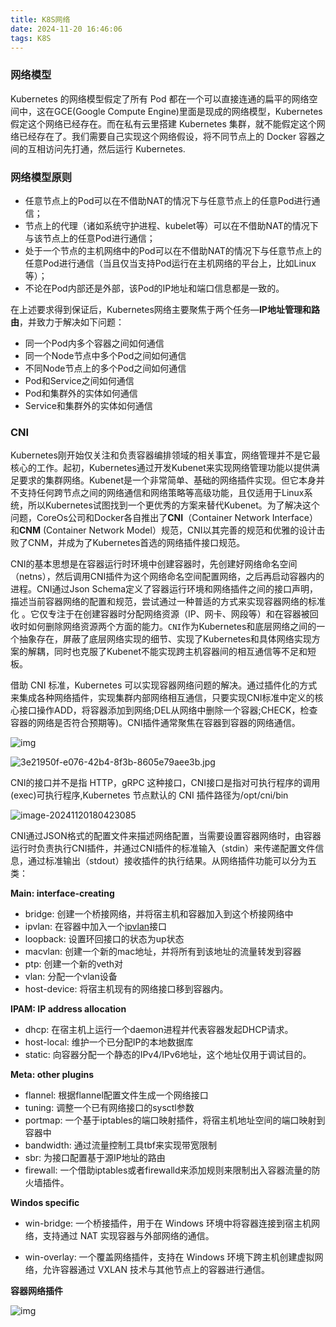 ```yaml
---
title: K8S网络
date: 2024-11-20 16:46:06
tags: K8S
---
```


### 网络模型

Kubernetes 的网络模型假定了所有 Pod 都在一个可以直接连通的扁平的网络空间中，这在GCE(Google Compute Engine)里面是现成的网络模型，Kubernetes 假定这个网络已经存在。而在私有云里搭建 Kubernetes 集群，就不能假定这个网络已经存在了。我们需要自己实现这个网络假设，将不同节点上的 Docker 容器之间的互相访问先打通，然后运行 Kubernetes.

### 网络模型原则

- 任意节点上的Pod可以在不借助NAT的情况下与任意节点上的任意Pod进行通信；
- 节点上的代理（诸如系统守护进程、kubelet等）可以在不借助NAT的情况下与该节点上的任意Pod进行通信；
- 处于一个节点的主机网络中的Pod可以在不借助NAT的情况下与任意节点上的任意Pod进行通信（当且仅当支持Pod运行在主机网络的平台上，比如Linux等）；
- 不论在Pod内部还是外部，该Pod的IP地址和端口信息都是一致的。

在上述要求得到保证后，Kubernetes网络主要聚焦于两个任务—**IP地址管理和路由**，并致力于解决如下问题：

- 同一个Pod内多个容器之间如何通信
- 同一个Node节点中多个Pod之间如何通信
- 不同Node节点上的多个Pod之间如何通信
- Pod和Service之间如何通信
- Pod和集群外的实体如何通信
- Service和集群外的实体如何通信

### CNI

Kubernetes刚开始仅关注和负责容器编排领域的相关事宜，网络管理并不是它最核心的工作。起初，Kubernetes通过开发Kubenet来实现网络管理功能以提供满足要求的集群网络。Kubenet是一个非常简单、基础的网络插件实现。但它本身并不支持任何跨节点之间的网络通信和网络策略等高级功能，且仅适用于Linux系统，所以Kubernetes试图找到一个更优秀的方案来替代Kubenet。为了解决这个问题，CoreOs公司和Docker各自推出了**CNI**（Container Network Interface）和**CNM** (Container Network Model）规范，CNI以其完善的规范和优雅的设计击败了CNM，并成为了Kubernetes首选的网络插件接口规范。

CNI的基本思想是在容器运行时环境中创建容器时，先创建好网络命名空间（netns），然后调用CNI插件为这个网络命名空间配置网络，之后再启动容器内的进程。CNI通过Json Schema定义了容器运行环境和网络插件之间的接口声明，描述当前容器网络的配置和规范，尝试通过一种普适的方式来实现容器网络的标准化 。它仅专注于在创建容器时分配网络资源（IP、网卡、网段等）和在容器被回收时如何删除网络资源两个方面的能力。`CNI`作为Kubernetes和底层网络之间的一个抽象存在，屏蔽了底层网络实现的细节、实现了Kubernetes和具体网络实现方案的解耦，同时也克服了Kubenet不能实现跨主机容器间的相互通信等不足和短板。

借助 CNI 标准，Kubernetes 可以实现容器网络问题的解决。通过插件化的方式来集成各种网络插件，实现集群内部网络相互通信，只要实现CNI标准中定义的核心接口操作ADD，将容器添加到网络;DEL从网络中删除一个容器;CHECK，检查容器的网络是否符合预期等)。CNI插件通常聚焦在容器到容器的网络通信。

![img](https://hphimages-1253879422.cos.ap-beijing.myqcloud.com/k8s/K8s-CNI-Structure.png)

![3e21950f-e076-42b4-8f3b-8605e79aee3b.jpg](https://hphimages-1253879422.cos.ap-beijing.myqcloud.com/k8s/3e21950f-e076-42b4-8f3b-8605e79aee3b.jpg)

CNI的接口并不是指 HTTP，gRPC 这种接口，CNI接口是指对可执行程序的调用(exec)可执行程序,Kubernetes 节点默认的 CNI 插件路径为/opt/cni/bin

![image-20241120180423085](https://hphimages-1253879422.cos.ap-beijing.myqcloud.com/k8s/image-20241120180423085.png)

CNI通过JSON格式的配置文件来描述网络配置，当需要设置容器网络时，由容器运行时负责执行CNI插件，并通过CNI插件的标准输入（stdin）来传递配置文件信息，通过标准输出（stdout）接收插件的执行结果。从网络插件功能可以分为五类：

**Main: interface-creating**

- bridge: 创建一个桥接网络，并将宿主机和容器加入到这个桥接网络中
- ipvlan: 在容器中加入一个[ipvlan](https://www.kernel.org/doc/Documentation/networking/ipvlan.txt)接口
- loopback: 设置环回接口的状态为up状态
- macvlan: 创建一个新的mac地址，并将所有到该地址的流量转发到容器
- ptp: 创建一个新的veth对
- vlan: 分配一个vlan设备
- host-device: 将宿主机现有的网络接口移到容器内。

**IPAM: IP address allocation**

- dhcp: 在宿主机上运行一个daemon进程并代表容器发起DHCP请求。
- host-local: 维护一个已分配IP的本地数据库
- static: 向容器分配一个静态的IPv4/IPv6地址，这个地址仅用于调试目的。

**Meta: other plugins**

- flannel: 根据flannel配置文件生成一个网络接口
- tuning: 调整一个已有网络接口的sysctl参数
- portmap: 一个基于iptables的端口映射插件，将宿主机地址空间的端口映射到容器中
- bandwidth: 通过流量控制工具tbf来实现带宽限制
- sbr: 为接口配置基于源IP地址的路由
- firewall: 一个借助iptables或者firewalld来添加规则来限制出入容器流量的防火墙插件。

**Windos specific**

- win-bridge: 一个桥接插件，用于在 Windows 环境中将容器连接到宿主机网络，支持通过 NAT 实现容器与外部网络的通信。

- win-overlay: 一个覆盖网络插件，支持在 Windows 环境下跨主机创建虚拟网络，允许容器通过 VXLAN 技术与其他节点上的容器进行通信。

**容器网络插件**

![img](https://hphimages-1253879422.cos.ap-beijing.myqcloud.com/k8s/cni-plugins-20240717.png)
